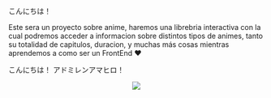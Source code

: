 こんにちは！

Este sera un proyecto sobre anime, haremos una librebria interactiva con la cual podremos acceder a informacion sobre distintos tipos de animes, tanto su totalidad de capitulos, duracion, y muchas más cosas mientras aprendemos a como ser un FrontEnd ♥

こんにちは！ アドミレンアマヒロ！
<p></p> <!-- Alinear a la Mahiro... -->
<div class="Mahiro" style="display:flex;align-items:center;justify-content:center;width:100%"><img src="https://i.pinimg.com/564x/3f/fc/1e/3ffc1e7349e64480696c4f76e37f0b2e.jpg"></div>
